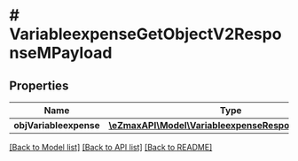 # # VariableexpenseGetObjectV2ResponseMPayload

## Properties

Name | Type | Description | Notes
------------ | ------------- | ------------- | -------------
**objVariableexpense** | [**\eZmaxAPI\Model\VariableexpenseResponseCompound**](VariableexpenseResponseCompound.md) |  |

[[Back to Model list]](../../README.md#models) [[Back to API list]](../../README.md#endpoints) [[Back to README]](../../README.md)

